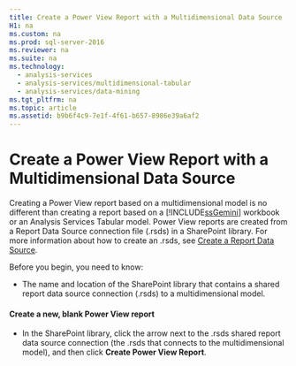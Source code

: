```yaml
---
title: Create a Power View Report with a Multidimensional Data Source
H1: na
ms.custom: na
ms.prod: sql-server-2016
ms.reviewer: na
ms.suite: na
ms.technology: 
  - analysis-services
  - analysis-services/multidimensional-tabular
  - analysis-services/data-mining
ms.tgt_pltfrm: na
ms.topic: article
ms.assetid: b9b6f4c9-7e1f-4f61-b657-8986e39a6af2
---
```

# Create a Power View Report with a Multidimensional Data Source
  Creating a Power View report based on a multidimensional model is no different than creating a report based on a [!INCLUDE[ssGemini](../../Token/Other/ssGemini_md.md)] workbook or an Analysis Services Tabular model. Power View reports are created from a Report Data Source connection file \(.rsds\) in a SharePoint library. For more information about how to create an .rsds, see [Create a Report Data Source](../../Topics/TopicNameContainA/Create-a-Report-Data-Source.md).  
  
 Before you begin, you need to know:  
  
-   The name and location of the SharePoint library that contains a shared report data source connection \(.rsds\) to a multidimensional model.  
  
#### Create a new, blank Power View report  
  
-   In the SharePoint library, click the arrow next to the .rsds shared report data source connection \(the .rsds that connects to the multidimensional model\), and then click **Create Power View Report**.  
  
  